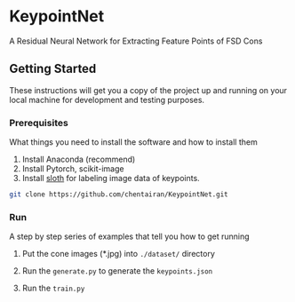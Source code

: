# **KeypointNet**

A Residual Neural Network for Extracting Feature Points of FSD Cons

## Getting Started

These instructions will get you a copy of the project up and running on your local machine for development and testing purposes. 

### Prerequisites

What things you need to install the software and how to install them

1) Install Anaconda (recommend)
2) Install Pytorch, scikit-image
3) Install [sloth](https://github.com/wincle/sloth) for labeling image data of keypoints.

```bash
git clone https://github.com/chentairan/KeypointNet.git
```

### Run

A step by step series of examples that tell you how to get running



1) Put the cone images (*.jpg) into `./dataset/` directory

2) Run the `generate.py` to  generate the `keypoints.json`

3) Run the `train.py`